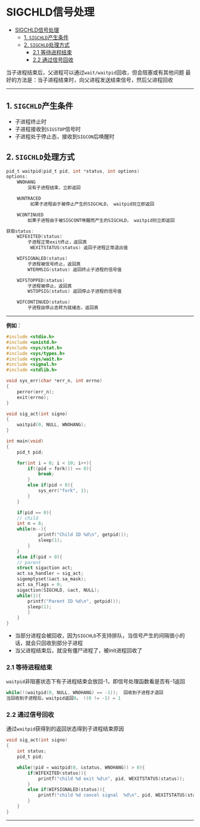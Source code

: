 # SIGCHLD信号处理

- [SIGCHLD信号处理](#sigchld信号处理)
  - [1. `SIGCHLD`产生条件](#1-sigchld产生条件)
  - [2. `SIGCHLD`处理方式](#2-sigchld处理方式)
    - [2.1 等待进程结束](#21-等待进程结束)
    - [2.2 通过信号回收](#22-通过信号回收)

当子进程结束后，父进程可以通过`wait/waitpid`回收，但会阻塞或有其他问题
最好的方法是：当子进程结束时，向父进程发送结束信号，然后父进程回收

---

## 1. `SIGCHLD`产生条件

- 子进程终止时
- 子进程接收到`SIGSTOP`信号时
- 子进程处于停止态，接收到`SIGCON`后唤醒时

## 2. `SIGCHLD`处理方式

```c
pid_t waitpid(pid_t pid, int *status, int options)
options:
    WNOHANG
        没有子进程结束，立即返回

    WUNTRACED
         如果子进程由于被停止产生的SIGCHLD， waitpid则立即返回

    WCONTINUED
        如果子进程由于被SIGCONT唤醒而产生的SIGCHLD， waitpid则立即返回

获取status:
    WIFEXITED(status)
        子进程正常exit终止，返回真
         WEXITSTATUS(status) 返回子进程正常退出值

    WIFSIGNALED(status)
        子进程被信号终止，返回真
        WTERMSIG(status) 返回终止子进程的信号值

    WIFSTOPPED(status)
        子进程被停止，返回真
        WSTOPSIG(status) 返回停止子进程的信号值

    WIFCONTINUED(status)
        子进程由停止态转为就绪态，返回真
```

---

**例如**：

```c
#include <stdio.h>
#include <unistd.h>
#include <sys/stat.h>
#include <sys/types.h>
#include <sys/wait.h>
#include <signal.h>
#include <stdlib.h>

void sys_err(char *err_n, int errno)
{
    perror(err_n);
    exit(errno);
}

void sig_act(int signo)
{
    waitpid(0, NULL, WNOHANG);
}

int main(void)
{
    pid_t pid;

    for(int i = 0; i < 10; i++){
        if((pid = fork()) == 0){
            break;
        }
        else if(pid < 0){
            sys_err("fork", 1);
        }
    }

    if(pid == 0){
    // child
    int n = 8;
    while(n--){
            printf("Child ID %d\n", getpid());
            sleep(1);
        }
    }
    else if(pid > 0){
    // parent
    struct sigaction act;
    act.sa_handler = sig_act;
    sigemptyset(&act.sa_mask);
    act.sa_flags = 0;
    sigaction(SIGCHLD, &act, NULL);
    while(1){
        printf("Parent ID %d\n", getpid());
        sleep(1);
        }
    }
}
```

- 当部分进程会被回收，因为`SIGCHLD`不支持排队，当信号产生的间隔很小的话，就会只回收到部分子进程
- 当父进程结束后，就没有僵尸进程了，被init进程回收了

### 2.1 等待进程结束

`waitpid`非阻塞状态下有子进程结束会放回-1，即信号处理函数看是否有-1返回

```c
while(!(waitpid(0, NULL, WNOHANG) == -1));  回收到子进程才退回
当回收到子进程后，waitpid返回0， !(0 != -1) = 1
```

### 2.2 通过信号回收

通过`waitpid`获得到的返回状态得到子进程结束原因

```c
void sig_act(int signo)
{
    int status;
    pid_t pid;

    while((pid = waitpid(0, &status, WNOHANG)) > 0){
        if(WIFEXITED(status)){
            printf("child %d exit %d\n", pid, WEXITSTATUS(status));
        }
        else if(WIFSIGNALED(status)){
            printf("child %d cancel signal  %d\n", pid, WEXITSTATUS(status));
        }
    }
}
```

---

